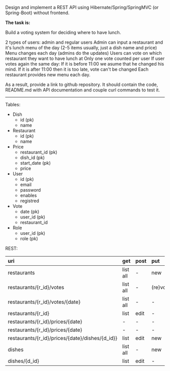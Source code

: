 Design and implement a REST API using Hibernate/Spring/SpringMVC (or Spring-Boot) without frontend.

**The task is:**

Build a voting system for deciding where to have lunch.

2 types of users: admin and regular users
Admin can input a restaurant and it's lunch menu of the day (2-5 items usually, just a dish name and price)
Menu changes each day (admins do the updates)
Users can vote on which restaurant they want to have lunch at
Only one vote counted per user
If user votes again the same day:
If it is before 11:00 we asume that he changed his mind.
If it is after 11:00 then it is too late, vote can't be changed
Each restaurant provides new menu each day.

As a result, provide a link to github repository. It should contain the code, README.md with API documentation and couple curl commands to test it.

__________________________________
Tables:
* Dish
    - id (pk)
    - name
* Restaurant
    - id (pk)
    - name
* Price
    - restaurant_id (pk)
    - dish_id (pk)
    - start_date (pk)
    - price
* User
    - id (pk)
    - email
    - password
    - enables
    - registred
* Vote
    - date (pk)
    - user_id (pk)
    - restaurant_id
* Role
    - user_id (pk)
    - role (pk)

REST:

|uri | get | post | put | delete 
|:---|:--- |:---  |:--- | :---  
| restaurants| list all | - | new | -
| restaurants/{r_id}/votes| list all | - | (re)vote | -
| restaurants/{r_id}/votes/{date}| list all | - | - | -
| restaurants/{r_id} | list | edit | - | delete
| restaurants/{r_id}/prices/{date} | - | - | - |
| restaurants/{r_id}/prices/{date} | - | - | - | 
| restaurants/{r_id}/prices/{date}/dishes/{d_id}} | list | edit | new | delete
| dishes | list all | - | new | -
| dishes/{d_id} | list | edit | - | delete




 
